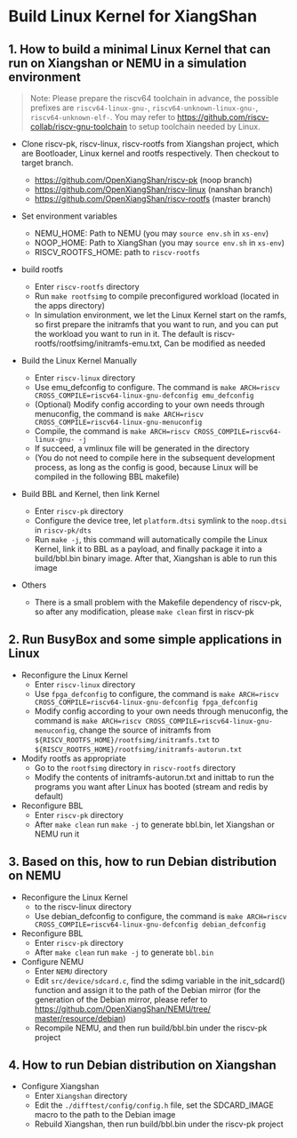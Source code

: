 # Build Linux Kernel for XiangShan

## 1. How to build a minimal Linux Kernel that can run on Xiangshan or NEMU in a simulation environment

> Note: Please prepare the riscv64 toolchain in advance, the possible prefixes are `riscv64-linux-gnu-`, `riscv64-unknown-linux-gnu-`, `riscv64-unknown-elf-`. You may refer to https://github.com/riscv-collab/riscv-gnu-toolchain to setup toolchain needed by Linux.

- Clone riscv-pk, riscv-linux, riscv-rootfs from Xiangshan project, which are Bootloader, Linux kernel and rootfs respectively. Then checkout to target branch.
    - https://github.com/OpenXiangShan/riscv-pk (noop branch)
    - https://github.com/OpenXiangShan/riscv-linux (nanshan branch)
    - https://github.com/OpenXiangShan/riscv-rootfs (master branch)
- Set environment variables
    - NEMU_HOME: Path to NEMU (you may `source env.sh` in `xs-env`)
    - NOOP_HOME: Path to XiangShan (you may `source env.sh` in `xs-env`)
    - RISCV_ROOTFS_HOME: path to `riscv-rootfs`
- build rootfs
    - Enter `riscv-rootfs` directory
    - Run `make rootfsimg` to compile preconfigured workload (located in the apps directory)
    - In simulation environment, we let the Linux Kernel start on the ramfs, so first prepare the initramfs that you want to run, and you can put the workload you want to run in it. The default is riscv-rootfs/rootfsimg/initramfs-emu.txt, Can be modified as needed
- Build the Linux Kernel Manually
    - Enter `riscv-linux` directory
    - Use emu_defconfig to configure. The command is `make ARCH=riscv CROSS_COMPILE=riscv64-linux-gnu-defconfig emu_defconfig`
    - (Optional) Modify config according to your own needs through menuconfig, the command is `make ARCH=riscv CROSS_COMPILE=riscv64-linux-gnu-menuconfig`
    - Compile, the command is `make ARCH=riscv CROSS_COMPILE=riscv64-linux-gnu- -j`
    - If succeed, a vmlinux file will be generated in the directory
    - (You do not need to compile here in the subsequent development process, as long as the config is good, because Linux will be compiled in the following BBL makefile)
- Build BBL and Kernel, then link Kernel
    - Enter `riscv-pk` directory
    - Configure the device tree, let `platform.dtsi` symlink to the `noop.dtsi` in `riscv-pk/dts`
    - Run `make -j`, this command will automatically compile the Linux Kernel, link it to BBL as a payload, and finally package it into a build/bbl.bin binary image. After that, Xiangshan is able to run this image

- Others
    - There is a small problem with the Makefile dependency of riscv-pk, so after any modification, please `make clean` first in riscv-pk

## 2. Run BusyBox and some simple applications in Linux

* Reconfigure the Linux Kernel
    * Enter `riscv-linux` directory
    * Use `fpga_defconfig` to configure, the command is `make ARCH=riscv CROSS_COMPILE=riscv64-linux-gnu-defconfig fpga_defconfig`
    * Modify config according to your own needs through menuconfig, the command is `make ARCH=riscv CROSS_COMPILE=riscv64-linux-gnu-menuconfig`, change the source of initramfs from `${RISCV_ROOTFS_HOME}/rootfsimg/initramfs.txt` to `${RISCV_ROOTFS_HOME}/rootfsimg/initramfs-autorun.txt`
* Modify rootfs as appropriate
    * Go to the `rootfsimg` directory in `riscv-rootfs` directory
    * Modify the contents of initramfs-autorun.txt and inittab to run the programs you want after Linux has booted (stream and redis by default)
* Reconfigure BBL
    * Enter `riscv-pk` directory
    * After `make clean` run `make -j` to generate bbl.bin, let Xiangshan or NEMU run it



## 3. Based on this, how to run Debian distribution on NEMU

* Reconfigure the Linux Kernel
    * to the riscv-linux directory
    * Use debian_defconfig to configure, the command is `make ARCH=riscv CROSS_COMPILE=riscv64-linux-gnu-defconfig debian_defconfig`
* Reconfigure BBL
    * Enter `riscv-pk` directory
    * After `make clean` run `make -j` to generate `bbl.bin`
* Configure NEMU
    * Enter `NEMU` directory
    * Edit `src/device/sdcard.c`, find the sdimg variable in the init_sdcard() function and assign it to the path of the Debian mirror (for the generation of the Debian mirror, please refer to [https://github.com/OpenXiangShan/NEMU/tree/ master/resource/debian](https://github.com/OpenXiangShan/NEMU/tree/master/resource/debian))
    * Recompile NEMU, and then run build/bbl.bin under the riscv-pk project


## 4. How to run Debian distribution on Xiangshan

* Configure Xiangshan
    * Enter `Xiangshan` directory
    * Edit the `./difftest/config/config.h` file, set the SDCARD_IMAGE macro to the path to the Debian image
    * Rebuild Xiangshan, then run build/bbl.bin under the riscv-pk project